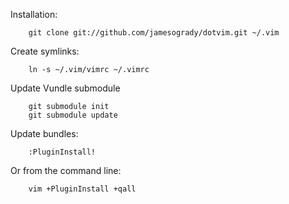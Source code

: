 Installation:

````
    git clone git://github.com/jamesogrady/dotvim.git ~/.vim
````

Create symlinks:

````
    ln -s ~/.vim/vimrc ~/.vimrc
````

Update Vundle submodule

````
    git submodule init
    git submodule update
````

Update bundles:

````
    :PluginInstall!
````

Or from the command line:

````
    vim +PluginInstall +qall
````
